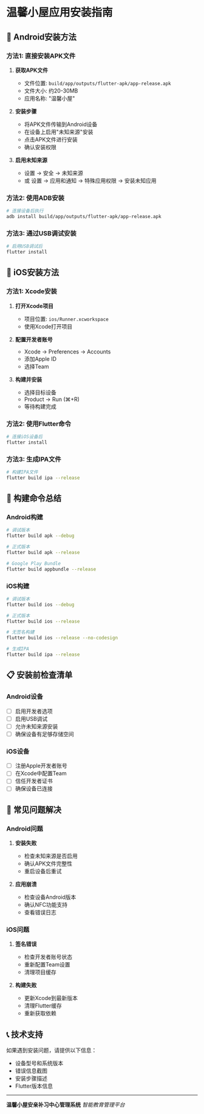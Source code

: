 # 温馨小屋应用安装指南

## 📱 Android安装方法

### 方法1: 直接安装APK文件
1. **获取APK文件**
   - 文件位置: `build/app/outputs/flutter-apk/app-release.apk`
   - 文件大小: 约20-30MB
   - 应用名称: "温馨小屋"

2. **安装步骤**
   - 将APK文件传输到Android设备
   - 在设备上启用"未知来源"安装
   - 点击APK文件进行安装
   - 确认安装权限

3. **启用未知来源**
   - 设置 → 安全 → 未知来源
   - 或 设置 → 应用和通知 → 特殊应用权限 → 安装未知应用

### 方法2: 使用ADB安装
```bash
# 连接设备后执行
adb install build/app/outputs/flutter-apk/app-release.apk
```

### 方法3: 通过USB调试安装
```bash
# 启用USB调试后
flutter install
```

## 🍎 iOS安装方法

### 方法1: Xcode安装
1. **打开Xcode项目**
   - 项目位置: `ios/Runner.xcworkspace`
   - 使用Xcode打开项目

2. **配置开发者账号**
   - Xcode → Preferences → Accounts
   - 添加Apple ID
   - 选择Team

3. **构建并安装**
   - 选择目标设备
   - Product → Run (⌘+R)
   - 等待构建完成

### 方法2: 使用Flutter命令
```bash
# 连接iOS设备后
flutter install
```

### 方法3: 生成IPA文件
```bash
# 构建IPA文件
flutter build ipa --release
```

## 🔧 构建命令总结

### Android构建
```bash
# 调试版本
flutter build apk --debug

# 正式版本
flutter build apk --release

# Google Play Bundle
flutter build appbundle --release
```

### iOS构建
```bash
# 调试版本
flutter build ios --debug

# 正式版本
flutter build ios --release

# 无签名构建
flutter build ios --release --no-codesign

# 生成IPA
flutter build ipa --release
```

## 📋 安装前检查清单

### Android设备
- [ ] 启用开发者选项
- [ ] 启用USB调试
- [ ] 允许未知来源安装
- [ ] 确保设备有足够存储空间

### iOS设备
- [ ] 注册Apple开发者账号
- [ ] 在Xcode中配置Team
- [ ] 信任开发者证书
- [ ] 确保设备已连接

## 🚨 常见问题解决

### Android问题
1. **安装失败**
   - 检查未知来源是否启用
   - 确认APK文件完整性
   - 重启设备后重试

2. **应用崩溃**
   - 检查设备Android版本
   - 确认NFC功能支持
   - 查看错误日志

### iOS问题
1. **签名错误**
   - 检查开发者账号状态
   - 重新配置Team设置
   - 清理项目缓存

2. **构建失败**
   - 更新Xcode到最新版本
   - 清理Flutter缓存
   - 重新获取依赖

## 📞 技术支持

如果遇到安装问题，请提供以下信息：
- 设备型号和系统版本
- 错误信息截图
- 安装步骤描述
- Flutter版本信息

---
**温馨小屋安亲补习中心管理系统**
*智能教育管理平台*
